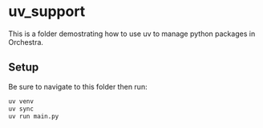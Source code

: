 # uv_support

This is a folder demostrating how to use uv to manage python packages in Orchestra.

## Setup

Be sure to navigate to this folder then run:

```bash
uv venv
uv sync
uv run main.py
```
